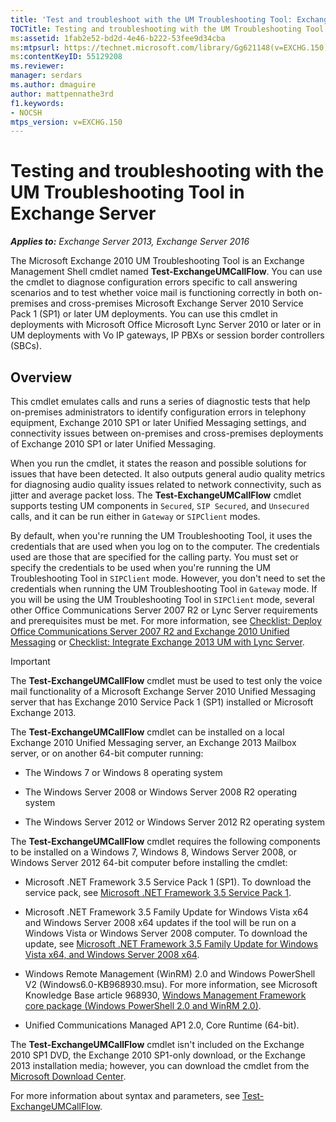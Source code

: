 ```yaml
---
title: 'Test and troubleshoot with the UM Troubleshooting Tool: Exchange 2013 Help'
TOCTitle: Testing and troubleshooting with the UM Troubleshooting Tool
ms:assetid: 1fab2e52-bd2d-4e46-b222-53fee9d34cba
ms:mtpsurl: https://technet.microsoft.com/library/Gg621148(v=EXCHG.150)
ms:contentKeyID: 55129208
ms.reviewer:
manager: serdars
ms.author: dmaguire
author: mattpennathe3rd
f1.keywords:
- NOCSH
mtps_version: v=EXCHG.150
---
```


# Testing and troubleshooting with the UM Troubleshooting Tool in Exchange Server

_**Applies to:** Exchange Server 2013, Exchange Server 2016_

The Microsoft Exchange 2010 UM Troubleshooting Tool is an Exchange Management Shell cmdlet named **Test-ExchangeUMCallFlow**. You can use the cmdlet to diagnose configuration errors specific to call answering scenarios and to test whether voice mail is functioning correctly in both on-premises and cross-premises Microsoft Exchange Server 2010 Service Pack 1 (SP1) or later UM deployments. You can use this cmdlet in deployments with Microsoft Office Microsoft Lync Server 2010 or later or in UM deployments with Vo IP gateways, IP PBXs or session border controllers (SBCs).

## Overview

This cmdlet emulates calls and runs a series of diagnostic tests that help on-premises administrators to identify configuration errors in telephony equipment, Exchange 2010 SP1 or later Unified Messaging settings, and connectivity issues between on-premises and cross-premises deployments of Exchange 2010 SP1 or later Unified Messaging.

When you run the cmdlet, it states the reason and possible solutions for issues that have been detected. It also outputs general audio quality metrics for diagnosing audio quality issues related to network connectivity, such as jitter and average packet loss. The **Test-ExchangeUMCallFlow** cmdlet supports testing UM components in `Secured`, `SIP Secured`, and `Unsecured` calls, and it can be run either in `Gateway` or `SIPClient` modes.

By default, when you're running the UM Troubleshooting Tool, it uses the credentials that are used when you log on to the computer. The credentials used are those that are specified for the calling party. You must set or specify the credentials to be used when you're running the UM Troubleshooting Tool in `SIPClient` mode. However, you don't need to set the credentials when running the UM Troubleshooting Tool in `Gateway` mode. If you will be using the UM Troubleshooting Tool in `SIPClient` mode, several other Office Communications Server 2007 R2 or Lync Server requirements and prerequisites must be met. For more information, see [Checklist: Deploy Office Communications Server 2007 R2 and Exchange 2010 Unified Messaging](https://docs.microsoft.com/previous-versions/office/exchange-server-2010/dd638120(v=exchg.141)) or [Checklist: Integrate Exchange 2013 UM with Lync Server](checklist-integrate-exchange-2013-um-with-lync-server-exchange-2013-help.md).

> [!IMPORTANT]
> The <STRONG>Test-ExchangeUMCallFlow</STRONG> cmdlet must be used to test only the voice mail functionality of a Microsoft Exchange Server 2010 Unified Messaging server that has Exchange 2010 Service Pack 1 (SP1) installed or Microsoft Exchange 2013.

The **Test-ExchangeUMCallFlow** cmdlet can be installed on a local Exchange 2010 Unified Messaging server, an Exchange 2013 Mailbox server, or on another 64-bit computer running:

- The Windows 7 or Windows 8 operating system

- The Windows Server 2008 or Windows Server 2008 R2 operating system

- The Windows Server 2012 or Windows Server 2012 R2 operating system

The **Test-ExchangeUMCallFlow** cmdlet requires the following components to be installed on a Windows 7, Windows 8, Windows Server 2008, or Windows Server 2012 64-bit computer before installing the cmdlet:

- Microsoft .NET Framework 3.5 Service Pack 1 (SP1). To download the service pack, see [Microsoft .NET Framework 3.5 Service Pack 1](https://www.microsoft.com/download/details.aspx?id=22).

- Microsoft .NET Framework 3.5 Family Update for Windows Vista x64 and Windows Server 2008 x64 updates if the tool will be run on a Windows Vista or Windows Server 2008 computer. To download the update, see [Microsoft .NET Framework 3.5 Family Update for Windows Vista x64, and Windows Server 2008 x64](https://www.microsoft.com/download/details.aspx?id=1055).

- Windows Remote Management (WinRM) 2.0 and Windows PowerShell V2 (Windows6.0-KB968930.msu). For more information, see Microsoft Knowledge Base article 968930, [Windows Management Framework core package (Windows PowerShell 2.0 and WinRM 2.0)](https://support.microsoft.com/help/968930).

- Unified Communications Managed AP1 2.0, Core Runtime (64-bit).

The **Test-ExchangeUMCallFlow** cmdlet isn't included on the Exchange 2010 SP1 DVD, the Exchange 2010 SP1-only download, or the Exchange 2013 installation media; however, you can download the cmdlet from the [Microsoft Download Center](https://www.microsoft.com/download/details.aspx?id=20839).

For more information about syntax and parameters, see [Test-ExchangeUMCallFlow](https://www.microsoft.com/download/details.aspx?id=20839).
